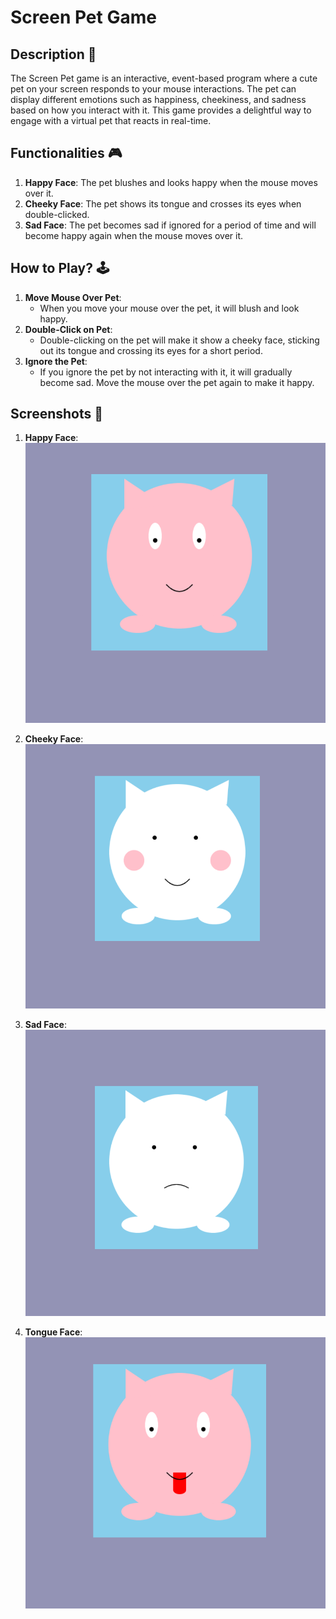 # Screen Pet Game

## Description 📃
The Screen Pet game is an interactive, event-based program where a cute pet on your screen responds to your mouse interactions. The pet can display different emotions such as happiness, cheekiness, and sadness based on how you interact with it. This game provides a delightful way to engage with a virtual pet that reacts in real-time.

## Functionalities 🎮
1. **Happy Face**: The pet blushes and looks happy when the mouse moves over it.
2. **Cheeky Face**: The pet shows its tongue and crosses its eyes when double-clicked.
3. **Sad Face**: The pet becomes sad if ignored for a period of time and will become happy again when the mouse moves over it.

## How to Play? 🕹️
1. **Move Mouse Over Pet**:
    - When you move your mouse over the pet, it will blush and look happy.
2. **Double-Click on Pet**:
    - Double-clicking on the pet will make it show a cheeky face, sticking out its tongue and crossing its eyes for a short period.
3. **Ignore the Pet**:
    - If you ignore the pet by not interacting with it, it will gradually become sad. Move the mouse over the pet again to make it happy.

## Screenshots 📸


1. **Happy Face**:
    ![Happy Face](assets/images/Screen_Pet_Game_2.png)

2. **Cheeky Face**:
    ![Cheeky Face](assets/images/Screen_Pet_Game_3.png)

3. **Sad Face**:
    ![Sad Face](assets/images/Screen_Pet_Game_1.png)

3. **Tongue Face**:
    ![Tongue Face](assets/images/Screen_Pet_Game_4.png)



